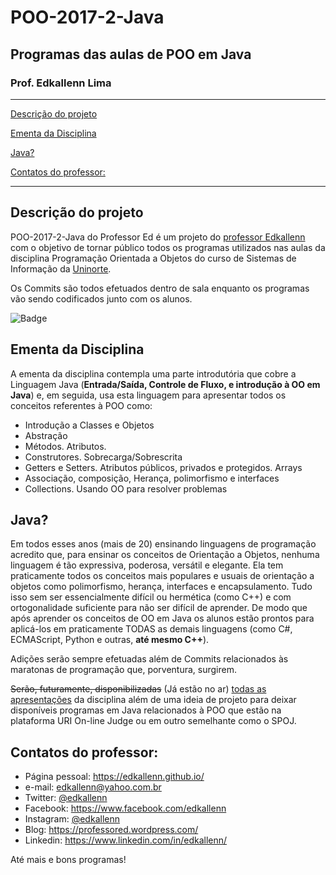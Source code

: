 # POO-2017-2-Java
## Programas das aulas de POO em Java
### Prof. Edkallenn Lima 
---

[Descrição do projeto](#Descricao-do-projeto)

[Ementa da Disciplina](#Ementa-da-Disciplina)

[Java?](#Python)

[Contatos do professor:](#Contatos-do-professor)

---

## Descrição do projeto

POO-2017-2-Java do Professor Ed é um projeto do [professor Edkallenn](https://edkallenn.github.io/) com o objetivo de tornar público todos os programas utilizados nas aulas da disciplina Programação Orientada a Objetos do curso de Sistemas de Informação da [Uninorte](https://www.uninorteac.edu.br/).

Os Commits são todos efetuados dentro de sala enquanto os programas vão sendo codificados junto com os alunos.

![Badge](https://img.shields.io/badge/Prof-Ed-%237159c1?style=for-the-badge&logo=ghost)

## Ementa da Disciplina

A ementa da disciplina contempla uma parte introdutória que cobre a Linguagem Java (**Entrada/Saída, Controle de Fluxo, e introdução à OO em Java**) e, em seguida, usa esta linguagem para apresentar todos os conceitos referentes à POO como:
-	Introdução a Classes e Objetos
- Abstração
-	Métodos. Atributos. 
- Construtores. Sobrecarga/Sobrescrita
-	Getters e Setters. Atributos públicos, privados e protegidos. Arrays
-	Associação, composição, Herança, polimorfismo e interfaces
- Collections. Usando OO para resolver problemas

## Java?

Em todos esses anos (mais de 20) ensinando linguagens de programação acredito que, para ensinar os conceitos de Orientação a Objetos, nenhuma linguagem é tão expressiva, poderosa, versátil e elegante. Ela tem praticamente todos os conceitos mais populares e usuais de orientação a objetos como polimorfismo, herança, interfaces e encapsulamento. Tudo isso sem ser essencialmente difícil ou hermética (como C++) e com ortogonalidade suficiente para não ser difícil de aprender. De modo que após aprender os conceitos de OO em Java os alunos estão prontos para aplicá-los em praticamente TODAS as demais linguagens (como C#, ECMAScript, Python e outras, __até mesmo C++__).

Adições serão sempre efetuadas além de Commits relacionados às maratonas de programação que, porventura, surgirem.

~~Serão, futuramente, disponibilizadas~~ (Já estão no ar) [todas as apresentações](https://github.com/ed1rac/POO-2017-2-Java/blob/master/slides/slides.md) da disciplina além de uma ideia de projeto para deixar disponíveis programas em Java relacionados à POO que estão na plataforma URI On-line Judge ou em outro semelhante como o SPOJ.

## Contatos do professor: 

- Página pessoal: <https://edkallenn.github.io/>
- e-mail: [edkallenn@yahoo.com.br](mailto:edkallenn@yahoo.com.br)
- Twitter: [@edkallenn](https://twitter.com/edkallenn)
- Facebook: <https://www.facebook.com/edkallenn>
- Instagram: [@edkallenn](https://www.instagram.com/edkallenn/)
- Blog: <https://professored.wordpress.com/>
- Linkedin: <https://www.linkedin.com/in/edkallenn/>

Até mais e bons programas!
